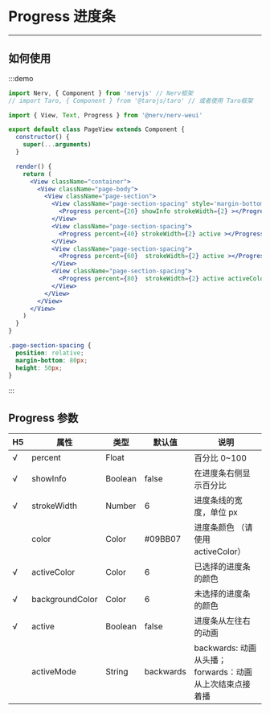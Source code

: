 # Progress 进度条

--------------

## 如何使用

:::demo
```jsx
import Nerv, { Component } from 'nervjs' // Nerv框架
// import Taro, { Component } from '@tarojs/taro' // 或者使用 Taro框架

import { View, Text, Progress } from '@nerv/nerv-weui'

export default class PageView extends Component {
  constructor() {
    super(...arguments)
  }

  render() {
    return (
      <View className="container">
        <View className="page-body">
          <View className="page-section">
            <View className="page-section-spacing" style='margin-bottom:104px;'>
              <Progress percent={20} showInfo strokeWidth={2} ></Progress>
            </View>
            <View className="page-section-spacing">
              <Progress percent={40} strokeWidth={2} active ></Progress>
            </View>
            <View className="page-section-spacing">
              <Progress percent={60}  strokeWidth={2} active ></Progress>
            </View>
            <View className="page-section-spacing">
              <Progress percent={80}  strokeWidth={2} active activeColor='blue' ></Progress>
            </View>
          </View>
        </View>
      </View>
    )
  }
}
```
```scss
.page-section-spacing {
  position: relative;
  margin-bottom: 80px;
  height: 50px;
}

```
:::


## Progress 参数

|  H5  | 属性            | 类型    | 默认值    | 说明                                                    |
| --- | --------------- | ------- | --------- | ------------------------------------------------------- |
| √   | percent         | Float   |           | 百分比 0~100                                            |
| √   | showInfo       | Boolean | false     | 在进度条右侧显示百分比                                  |
| √   | strokeWidth    | Number  | 6         | 进度条线的宽度，单位 px                                 |
|     | color           | Color   | #09BB07   | 进度条颜色 （请使用 activeColor）                       |
| √   | activeColor     | Color   | 6         | 已选择的进度条的颜色                                    |
| √   | backgroundColor | Color   | 6         | 未选择的进度条的颜色                                    |
| √   | active          | Boolean | false     | 进度条从左往右的动画                                    |
|     | activeMode     | String  | backwards | backwards: 动画从头播；forwards：动画从上次结束点接着播 |